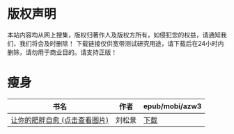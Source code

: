 # 版权声明

本站内容均从网上搜集，版权归著作人及版权方所有，如侵犯您的权益，请通知我们，我们将会及时删除！ 下载链接仅供宽带测试研究用途，请下载后在24小时内删除，请勿用于商业目的。请支持正版！

# 瘦身

| 书名 | 作者 | epub/mobi/azw3 |
| --- | --- | --- |
| [让你的肥胖自愈 (点击查看图片)](https://www.dushupai.com/attachment/2024/06/10/e3a3a2b2862a0f39.jpg) | 刘松景 | [下载](https://url89.ctfile.com/f/31084289-1357004044-0541d7?p=8866) |
